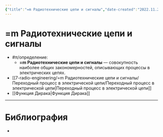 ```yaml
---
{"title":"=m Радиотехнические цепи и сигналы","date-created":"2022.11.29, 11:56","date-modified":"2022.11.29, 11:56","aliases":["РЦС"],"tags":["рцс"],"dg-publish":true,"permalink":"/7-radio-engineering/m-radiotehnicheskie-czepi-i-signaly/m-radiotehnicheskie-czepi-i-signaly/","dgPassFrontmatter":true}
---
```



# =m Радиотехнические цепи и сигналы

- #π/определение:
	- **=m Радиотехнические цепи и сигналы** — совокупность наиболее общих закономерностей, описывающих процессы в электрических цепях.
- [[7-radio-engineering/=m Радиотехнические цепи и сигналы/Переходный процесс в электрической цепи/Переходный процесс в электрической цепи\|Переходный процесс в электрической цепи]]
- [[Функция Дирака\|Функция Дирака]]

---

# Библиография

-
